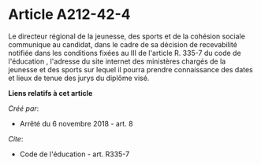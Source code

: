 # Article A212-42-4

Le directeur régional de la jeunesse, des sports et de la cohésion sociale communique au candidat, dans le cadre de sa
décision de recevabilité notifiée dans les conditions fixées au  III de l'article R. 335-7 du code de l'éducation , l'adresse
du site internet des ministères chargés de la jeunesse et des sports sur lequel il pourra prendre connaissance des dates et
lieux de tenue des jurys du diplôme visé.

**Liens relatifs à cet article**

_Créé par_:

  - Arrêté du 6 novembre 2018 - art. 8

_Cite_:

  - Code de l'éducation - art. R335-7
